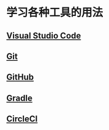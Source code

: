 # 学习各种工具的用法
## [Visual Studio Code](./vscode/VS_code.md)
## [Git](./git/git.md)
## [GitHub](./github/github.md)
## [Gradle](./gradle/gradle.md)
## [CircleCI](./circleci/circleci.md)